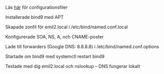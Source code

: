 Läs [här](./dnsconfiguration) för configurationsfiler

Installerade bind9 med APT

Skapade zonfil för emil2.local i /etc/bind/named.conf.local

Konfigurerade SOA, NS, A, och CNAME-poster

Lade till forwarders (Google DNS: 8.8.8.8) i /etc/bind/named.conf.options

Startade om bind9 med systemctl restart bind9

Testade med dig emil2.local och nslookup – DNS fungerar lokalt